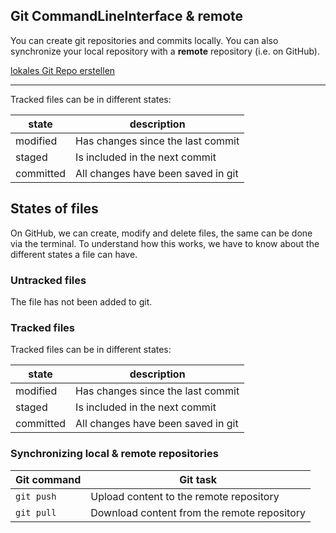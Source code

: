 ## Git CommandLineInterface & remote

You can create git repositories and commits locally. You can also synchronize your local repository
with a **remote** repository (i.e. on GitHub).

[lokales Git Repo erstellen](../shell-basics/git-cheatsheet.md)

- - - - - 

Tracked files can be in different states:

| state     | description                        |
| --------- | ---------------------------------- |
| modified  | Has changes since the last commit  |
| staged    | Is included in the next commit     |
| committed | All changes have been saved in git |

## States of files

On GitHub, we can create, modify and delete files, the same can be done via the terminal. To
understand how this works, we have to know about the different states a file can have.

### Untracked files

The file has not been added to git.

### Tracked files

Tracked files can be in different states:

| state     | description                        |
| --------- | ---------------------------------- |
| modified  | Has changes since the last commit  |
| staged    | Is included in the next commit     |
| committed | All changes have been saved in git |


### Synchronizing local & remote repositories

| Git command | Git task                                    |
| ----------- | ------------------------------------------- |
| `git push`  | Upload content to the remote repository     |
| `git pull`  | Download content from the remote repository |


